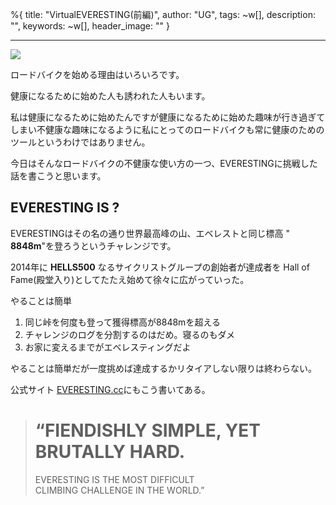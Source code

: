 %{
  title: "VirtualEVERESTING(前編)",
  author: "UG",
  tags: ~w[],
  description: "",
  keywords: ~w[],
  header_image: ""
}

---
[![](https://lh3.googleusercontent.com/-jlXaNaOxJeQ/X__JrgudmzI/AAAAAAAAPos/yaI3lE6etXwVvfO_WpY8zZH938hZdAhHACNcBGAsYHQ/%25E3%2582%25B9%25E3%2582%25AF%25E3%2583%25AA%25E3%2583%25BC%25E3%2583%25B3%25E3%2582%25B7%25E3%2583%25A7%25E3%2583%2583%25E3%2583%2588%2B2021-01-14%2B13.33.30.png)](https://lh3.googleusercontent.com/-jlXaNaOxJeQ/X__JrgudmzI/AAAAAAAAPos/yaI3lE6etXwVvfO_WpY8zZH938hZdAhHACNcBGAsYHQ/%25E3%2582%25B9%25E3%2582%25AF%25E3%2583%25AA%25E3%2583%25BC%25E3%2583%25B3%25E3%2582%25B7%25E3%2583%25A7%25E3%2583%2583%25E3%2583%2588%2B2021-01-14%2B13.33.30.png)
  

ロードバイクを始める理由はいろいろです。

健康になるために始めた人も誘われた人もいます。

  

私は健康になるために始めたんですが健康になるために始めた趣味が行き過ぎてしまい不健康な趣味になるように私にとってのロードバイクも常に健康のためのツールというわけではありません。

  

今日はそんなロードバイクの不健康な使い方の一つ、EVERESTINGに挑戦した話を書こうと思います。

  

## EVERESTING IS ?

EVERESTINGはその名の通り世界最高峰の山、エベレストと同じ標高 " **8848m**"を登ろうというチャレンジです。

2014年に **HELLS500** なるサイクリストグループの創始者が達成者を Hall of Fame(殿堂入り)としてたたえ始めて徐々に広がっていった。

  

やることは簡単

1. 同じ峠を何度も登って獲得標高が8848mを超える
2. チャレンジのログを分割するのはだめ。寝るのもダメ
3. お家に変えるまでがエベレスティングだよ

やることは簡単だが一度挑めば達成するかリタイアしない限りは終わらない。

公式サイト [EVERESTING.cc](everesting.cc)にもこう書いてある。

  

> # “FIENDISHLY SIMPLE, YET BRUTALLY HARD.  
> EVERESTING IS THE MOST DIFFICULT  
> CLIMBING CHALLENGE IN THE WORLD.”

&nbsp;


